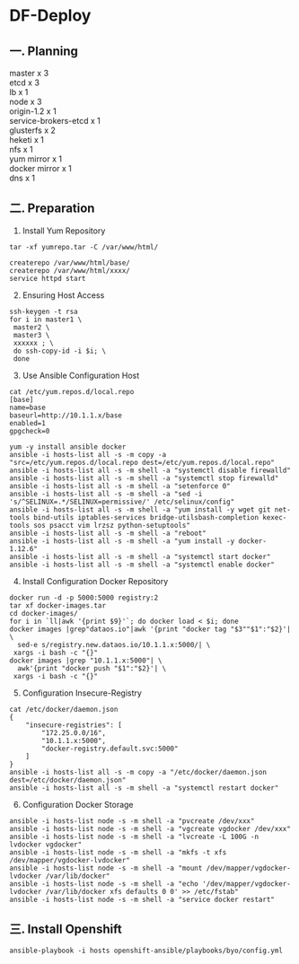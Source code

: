 # DF-Deploy
## 一. Planning
master x 3   
etcd x 3    
lb x 1    
node x 3  
origin-1.2 x 1    
service-brokers-etcd x 1    
glusterfs x 2    
heketi x 1    
nfs x 1    
yum mirror x 1    
docker mirror x 1    
dns x 1   


## 二. Preparation
    
1. Install Yum Repository  
```
tar -xf yumrepo.tar -C /var/www/html/
   
createrepo /var/www/html/base/
createrepo /var/www/html/xxxx/
service httpd start
```     
2. Ensuring Host Access
```
ssh-keygen -t rsa  
for i in master1 \
 master2 \
 master3 \
 xxxxxx ; \
 do ssh-copy-id -i $i; \
 done
```     
3. Use Ansible Configuration Host
```
cat /etc/yum.repos.d/local.repo
[base]
name=base
baseurl=http://10.1.1.x/base
enabled=1
gpgcheck=0

yum -y install ansible docker
ansible -i hosts-list all -s -m copy -a "src=/etc/yum.repos.d/local.repo dest=/etc/yum.repos.d/local.repo"
ansible -i hosts-list all -s -m shell -a "systemctl disable firewalld"
ansible -i hosts-list all -s -m shell -a "systemctl stop firewalld"
ansible -i hosts-list all -s -m shell -a "setenforce 0"
ansible -i hosts-list all -s -m shell -a "sed -i 's/^SELINUX=.*/SELINUX=permissive/' /etc/selinux/config"
ansible -i hosts-list all -s -m shell -a "yum install -y wget git net-tools bind-utils iptables-services bridge-utilsbash-completion kexec-tools sos psacct vim lrzsz python-setuptools"
ansible -i hosts-list all -s -m shell -a "reboot"
ansible -i hosts-list all -s -m shell -a "yum install -y docker-1.12.6"
ansible -i hosts-list all -s -m shell -a "systemctl start docker"
ansible -i hosts-list all -s -m shell -a "systemctl enable docker"
```
4. Install Configuration Docker Repository
```
docker run -d -p 5000:5000 registry:2
tar xf docker-images.tar
cd docker-images/
for i in `ll|awk '{print $9}'`; do docker load < $i; done
docker images |grep"dataos.io"|awk '{print "docker tag "$3""$1":"$2}'| \
  sed-e s/registry.new.dataos.io/10.1.1.x:5000/| \
 xargs -i bash -c "{}"
docker images |grep "10.1.1.x:5000"| \
  awk'{print "docker push "$1":"$2}'| \
 xargs -i bash -c "{}"
```
5. Configuration Insecure-Registry
```
cat /etc/docker/daemon.json
{
    "insecure-registries": [
        "172.25.0.0/16",
        "10.1.1.x:5000",
        "docker-registry.default.svc:5000"
    ]
}
ansible -i hosts-list all -s -m copy -a "/etc/docker/daemon.json dest=/etc/docker/daemon.json"
ansible -i hosts-list all -s -m shell -a "systemctl restart docker"
```
6. Configuration Docker Storage
```
ansible -i hosts-list node -s -m shell -a "pvcreate /dev/xxx"
ansible -i hosts-list node -s -m shell -a "vgcreate vgdocker /dev/xxx"
ansible -i hosts-list node -s -m shell -a "lvcreate -L 100G -n lvdocker vgdocker"
ansible -i hosts-list node -s -m shell -a "mkfs -t xfs /dev/mapper/vgdocker-lvdocker"
ansible -i hosts-list node -s -m shell -a "mount /dev/mapper/vgdocker-lvdocker /var/lib/docker"
ansible -i hosts-list node -s -m shell -a "echo '/dev/mapper/vgdocker-lvdocker /var/lib/docker xfs defaults 0 0' >> /etc/fstab" 
ansible -i hosts-list node -s -m shell -a "service docker restart"
```
## 三. Install Openshift
```
ansible-playbook -i hosts openshift-ansible/playbooks/byo/config.yml
```
